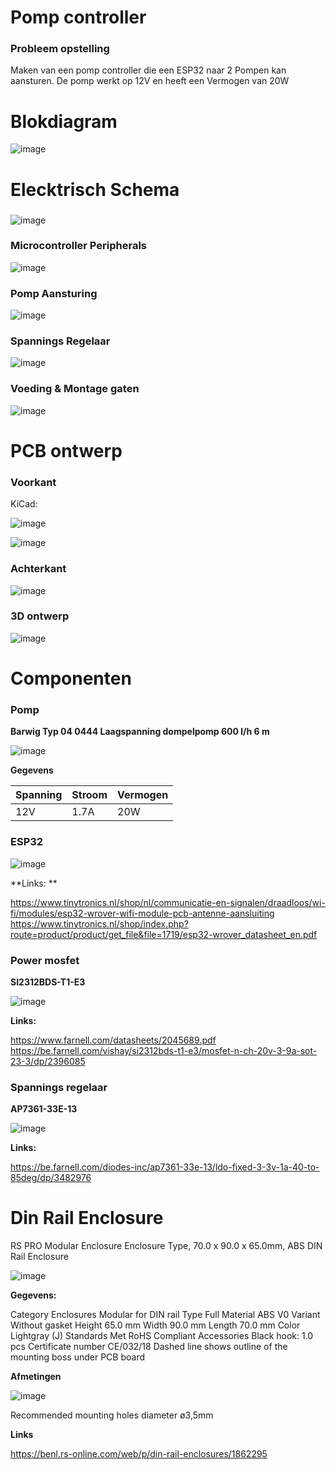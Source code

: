 # Pomp controller

### Probleem opstelling

Maken van een pomp controller die een ESP32 naar 2 Pompen kan aansturen.
De pomp werkt op 12V en heeft een Vermogen van 20W

# Blokdiagram

![image](https://user-images.githubusercontent.com/91600019/165539456-4badd72a-6aa0-4e98-a140-ba2f3281fa0a.png)

# Elecktrisch Schema

### 

![image](https://user-images.githubusercontent.com/91600019/165540538-81c22187-6720-4f9c-b0bf-3acebd8dc536.png)

### Microcontroller Peripherals

![image](https://user-images.githubusercontent.com/91600019/165540701-a9571016-1667-478b-a546-4da77ca12471.png)

### Pomp Aansturing

![image](https://user-images.githubusercontent.com/91600019/165540865-9b0e7b98-c11d-4a54-8501-4e307dd046b4.png)

### Spannings Regelaar 

![image](https://user-images.githubusercontent.com/91600019/165541373-ffcd6622-a634-476a-a338-1bc812f74609.png)

### Voeding & Montage gaten

![image](https://user-images.githubusercontent.com/91600019/165542133-74cd2027-c0d5-486e-992c-df419a1c8eac.png)

# PCB ontwerp

### Voorkant

KiCad: 

![image](https://user-images.githubusercontent.com/91600019/165544898-ac918bb3-d51f-4f5d-ab53-38924f0e7675.png)

![image](https://user-images.githubusercontent.com/91600019/165542330-8508beab-56f0-4ed9-92a2-73c7dabfee2c.png)

### Achterkant

![image](https://user-images.githubusercontent.com/91600019/165542382-c488735b-913c-4839-8997-d51b20a19b3a.png)

### 3D ontwerp

![image](https://user-images.githubusercontent.com/91600019/166697643-f6117e52-276a-4865-8d4c-58d1a359b8a6.png)


# Componenten

### Pomp

**Barwig Typ 04 0444 Laagspanning dompelpomp 600 l/h 6 m** 

![image](https://user-images.githubusercontent.com/91600019/165543210-dbb0adce-757f-4d2a-ae17-64f63fa3d84e.png)


**Gegevens**

|Spanning|Stroom|Vermogen|
|--------|--------|--------|
|12V|1.7A|20W|

### ESP32

![image](https://user-images.githubusercontent.com/91600019/165543411-e09bc5d5-a62d-436f-a4a4-63edf3d23ddb.png)

**Links: **

https://www.tinytronics.nl/shop/nl/communicatie-en-signalen/draadloos/wi-fi/modules/esp32-wrover-wifi-module-pcb-antenne-aansluiting
https://www.tinytronics.nl/shop/index.php?route=product/product/get_file&file=1719/esp32-wrover_datasheet_en.pdf

### Power mosfet

**SI2312BDS-T1-E3**

![image](https://user-images.githubusercontent.com/91600019/165543737-006d015a-3ed4-48f4-98cd-d8b8ef467183.png)

**Links:**

https://www.farnell.com/datasheets/2045689.pdf
https://be.farnell.com/vishay/si2312bds-t1-e3/mosfet-n-ch-20v-3-9a-sot-23-3/dp/2396085

### Spannings regelaar

**AP7361-33E-13**

![image](https://user-images.githubusercontent.com/91600019/165544066-c5331e54-d0bc-4ff1-91a6-5afd2911dabf.png)

**Links:**

https://be.farnell.com/diodes-inc/ap7361-33e-13/ldo-fixed-3-3v-1a-40-to-85deg/dp/3482976


# Din Rail Enclosure

RS PRO Modular Enclosure Enclosure Type, 70.0 x 90.0 x 65.0mm, ABS DIN Rail Enclosure

![image](https://user-images.githubusercontent.com/91600019/165544375-e25acbfb-de92-45d4-8fa2-6ef38c2f1d3f.png)

**Gegevens:**

Category Enclosures Modular for DIN rail
Type Full
Material ABS V0
Variant Without gasket
Height 65.0 mm
Width 90.0 mm
Length 70.0 mm
Color Lightgray (J)
Standards Met RoHS Compliant
Accessories Black hook: 1.0 pcs
Certificate number CE/032/18 Dashed line shows outline of the mounting boss under PCB board

**Afmetingen**

![image](https://user-images.githubusercontent.com/91600019/165544557-c7aaa88f-f07e-4351-b811-2b7809cf69ca.png)

Recommended mounting holes diameter ø3,5mm

**Links**

https://benl.rs-online.com/web/p/din-rail-enclosures/1862295
